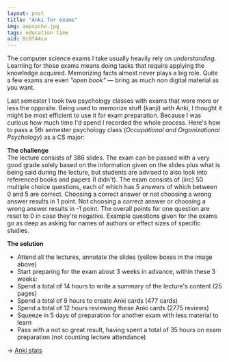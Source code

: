 ```yaml
---
layout: post
title: "Anki for exams"
img: aopsycho.jpg
tags: education time
aid: 8c0f44ca
---
```


The computer science exams I take usually heavily rely on *understanding*. Learning for those exams means doing tasks that require applying the knowledge acquired. Memorizing facts almost never plays a big role. Quite a few exams are even *"open book"* — bring as much non digital material as you want.

Last semester I took two psychology classes with exams that were more or less the opposite. Being used to memorize stuff (kanji) with Anki, I thought it might be most efficient to use it for exam preparation. Because I was curious how much time I'd spend I recorded the whole process. Here's how to pass a 5th semester psychology class (*Occupational and Organizational Psychology*) as a CS major:

**The challenge**  
The lecture consists of 386 slides. The exam can be passed with a very good grade solely based on the information given on the slides plus what is being said during the lecture, but students are advised to also look into referenced books and papers (I didn't). The exam consists of (iirc) 50 multiple choice questions, each of which has 5 answers of which between 0 and 5 are correct. Choosing a correct answer or not choosing a wrong answer results in 1 point. Not choosing a correct answer or choosing a wrong answer results in -1 point. The overall points for one question are reset to 0 in case they're negative. Example questions given for the exams go as deep as asking for names of authors or effect sizes of specific studies.

**The solution**  

* Attend all the lectures, annotate the slides (yellow boxes in the image above)
* Start preparing for the exam about 3 weeks in advance, within these 3 weeks:
* Spend a total of 14 hours to write a summary of the lecture's content (25 pages)
* Spend a total of 9 hours to create Anki cards (477 cards)
* Spend a total of 12 hours reviewing these Anki cards (2775 reviews)
* Squeeze in 5 days of preparation for another exam with less material to learn
* Pass with a <span title="2.7">not so great result</span>, having spent a total of 35 hours on exam preparation (not counting lecture attendance)

→ [Anki stats](/assets/img/blog/anki-stats-aopsycho_2017-02-16.png)